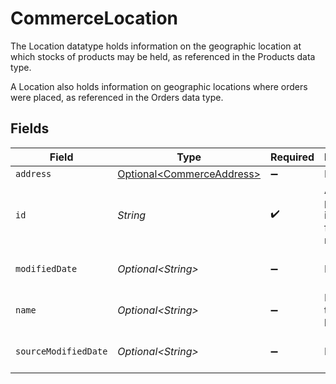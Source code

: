 # CommerceLocation

The Location datatype holds information on the geographic location at which stocks of products may be held, as referenced in the Products data type.

A Location also holds information on geographic locations where orders were placed, as referenced in the Orders data type.


## Fields

| Field                                                                | Type                                                                 | Required                                                             | Description                                                          | Example                                                              |
| -------------------------------------------------------------------- | -------------------------------------------------------------------- | -------------------------------------------------------------------- | -------------------------------------------------------------------- | -------------------------------------------------------------------- |
| `address`                                                            | [Optional\<CommerceAddress>](../../models/shared/CommerceAddress.md) | :heavy_minus_sign:                                                   | N/A                                                                  |                                                                      |
| `id`                                                                 | *String*                                                             | :heavy_check_mark:                                                   | A unique, persistent identifier for this record                      | 13d946f0-c5d5-42bc-b092-97ece17923ab                                 |
| `modifiedDate`                                                       | *Optional\<String>*                                                  | :heavy_minus_sign:                                                   | N/A                                                                  | 2022-10-23 00:00:00 +0000 UTC                                        |
| `name`                                                               | *Optional\<String>*                                                  | :heavy_minus_sign:                                                   | Name of this location                                                |                                                                      |
| `sourceModifiedDate`                                                 | *Optional\<String>*                                                  | :heavy_minus_sign:                                                   | N/A                                                                  | 2022-10-23 00:00:00 +0000 UTC                                        |